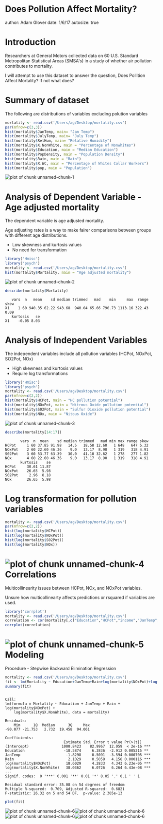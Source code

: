 Does Pollution Affect Mortality?
========================================================
author: Adam Glover
date: 1/6/17
autosize: true

Introduction
========================================================
Researchers at General Motors collected data on 60 U.S. Standard Metropolitan Statistical Areas (SMSA's) in a study of whether air pollution contributes to mortality.

I will attempt to use this dataset to answer the question, Does Pollition Affect Mortality? If not what does?


Summary of dataset
========================================================
The following are distributions of variables excluding polution variables

```r
mortality <- read.csv('/Users/ag/Desktop/mortality.csv')
par(mfrow=c(3,3))
hist(mortality$JanTemp, main= "Jan Temp")
hist(mortality$JulyTemp, main= "July Temp")
hist(mortality$RelHum, main= "Relative Humidity") 
hist(mortality$X.NonWhite, main = "Percentage of Nonwhites")
hist(mortality$Education, main = "Median Education")
hist(mortality$PopDensity, main = "Population Density")
hist(mortality$Rain, main = "Rain")
hist(mortality$X.WC, main = "Percentage of Whites Collar Workers")
hist(mortality$pop, main = "Population")
```

![plot of chunk unnamed-chunk-1](mortality-figure/unnamed-chunk-1-1.png)

Analysis of Dependent Variable - Age adjusted mortality
========================================================
The dependent variable is age adjusted mortality.

Age adjusting rates is a way to make fairer comparisons between groups with different age distributions.

- Low skewness and kurtosis values
- No need for transformation



```r
library('Hmisc')
library('psych')
mortality <- read.csv('/Users/ag/Desktop/mortality.csv')
hist(mortality$Mortality, main = "Age adjusted mortality")
```

![plot of chunk unnamed-chunk-2](mortality-figure/unnamed-chunk-2-1.png)

```r
describe(mortality$Mortality)
```

```
   vars  n   mean    sd median trimmed   mad    min     max  range skew
X1    1 60 940.35 62.22 943.68  940.04 65.66 790.73 1113.16 322.43 0.09
   kurtosis   se
X1    -0.05 8.03
```
Analysis of Independent Variables
========================================================
The independent variables include all pollution variables (HCPot, NOxPot, SO2Pot, NOx)

- High skewness and kurtosis values
- Require log transformations


```r
library('Hmisc')
library('psych')
mortality <- read.csv('/Users/ag/Desktop/mortality.csv')
par(mfrow=c(2,2))
hist(mortality$HCPot, main = "HC pollution potential")
hist(mortality$NOxPot, main = "Nitrous Oxide pollution potential")
hist(mortality$S02Pot, main = "Sulfur Dioxide pollution potential")
hist(mortality$NOx, main = "Nitous Oxide")
```

![plot of chunk unnamed-chunk-3](mortality-figure/unnamed-chunk-3-1.png)

```r
describe(mortality[14:17])
```

```
       vars  n  mean    sd median trimmed   mad min max range skew
HCPot     1 60 37.85 91.98   14.5   18.58 12.60   1 648   647 5.32
NOxPot    2 60 22.60 46.36    9.0   13.17  8.90   1 319   318 4.91
S02Pot    3 60 53.77 63.39   30.0   41.10 32.62   1 278   277 1.82
NOx       4 60 22.60 46.36    9.0   13.17  8.90   1 319   318 4.91
       kurtosis    se
HCPot     30.61 11.87
NOxPot    26.65  5.98
S02Pot     2.96  8.18
NOx       26.65  5.98
```

Log transformation for pollution variables 
========================================================

```r
mortality <- read.csv('/Users/ag/Desktop/mortality.csv')
par(mfrow=c(2,2))
hist(log(mortality$HCPot))
hist(log(mortality$NOxPot))
hist(log(mortality$S02Pot))
hist(log(mortality$NOx))
```

![plot of chunk unnamed-chunk-4](mortality-figure/unnamed-chunk-4-1.png)
Correlations
========================================================
Multicollinearity issues between HCPot, NOx, and NOxPot variables.

Unsure how multicollinearty affects predictions or rsquared if variables are used.

```r
library('corrplot')
mortality <- read.csv('/Users/ag/Desktop/mortality.csv')
correlation <- cor(mortality[,c("Education","HCPot","income","JanTemp","JulyTemp","Mortality","NOx","NOxPot","pop","pop.house","PopDensity","Rain","RelHum","S02Pot","X.NonWhite","X.WC")], use="complete")
corrplot(correlation)
```

![plot of chunk unnamed-chunk-5](mortality-figure/unnamed-chunk-5-1.png)
Modeling
========================================================
Procedure - Stepwise Backward Elimination Regression


```r
mortality <- read.csv('/Users/ag/Desktop/mortality.csv')
fit <- lm(Mortality ~ Education+JanTemp+Rain+log(mortality$NOxPot)+log(mortality$X.NonWhite), data=mortality)
summary(fit)
```

```

Call:
lm(formula = Mortality ~ Education + JanTemp + Rain + log(mortality$NOxPot) + 
    log(mortality$X.NonWhite), data = mortality)

Residuals:
    Min      1Q  Median      3Q     Max 
-90.077 -21.753   2.732  19.458  94.061 

Coefficients:
                           Estimate Std. Error t value Pr(>|t|)    
(Intercept)               1000.8423    82.9967  12.059  < 2e-16 ***
Education                  -18.5874     6.3836  -2.912 0.005215 ** 
JanTemp                     -1.8298     0.5091  -3.594 0.000705 ***
Rain                         2.1029     0.5058   4.158 0.000116 ***
log(mortality$NOxPot)       18.6029     4.2833   4.343 6.23e-05 ***
log(mortality$X.NonWhite)   38.0362     6.0726   6.264 6.43e-08 ***
---
Signif. codes:  0 '***' 0.001 '**' 0.01 '*' 0.05 '.' 0.1 ' ' 1

Residual standard error: 35.08 on 54 degrees of freedom
Multiple R-squared:  0.709,	Adjusted R-squared:  0.6821 
F-statistic: 26.32 on 5 and 54 DF,  p-value: 2.305e-13
```

```r
plot(fit)
```

![plot of chunk unnamed-chunk-6](mortality-figure/unnamed-chunk-6-1.png)![plot of chunk unnamed-chunk-6](mortality-figure/unnamed-chunk-6-2.png)![plot of chunk unnamed-chunk-6](mortality-figure/unnamed-chunk-6-3.png)![plot of chunk unnamed-chunk-6](mortality-figure/unnamed-chunk-6-4.png)
